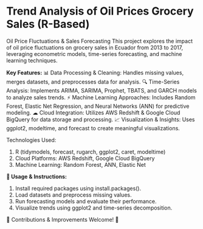 # Trend Analysis of Oil Prices Grocery Sales (R-Based)

Oil Price Fluctuations & Sales Forecasting
This project explores the impact of oil price fluctuations on grocery sales in Ecuador from 2013 to 2017, leveraging econometric models, time-series forecasting, and machine learning techniques.

**Key Features:**
 📊 Data Processing & Cleaning: Handles missing values, merges datasets, and preprocesses data for analysis.
 🔍 Time-Series Analysis: Implements ARIMA, SARIMA, Prophet, TBATS, and GARCH models to analyze sales trends.
 ⚡ Machine Learning Approaches: Includes Random Forest, Elastic Net Regression, and Neural Networks (ANN) for predictive modeling.
 ☁ Cloud Integration: Utilizes AWS Redshift & Google Cloud BigQuery for data storage and processing.
 📈 Visualization & Insights: Uses ggplot2, modeltime, and forecast to create meaningful visualizations.

Technologies Used:
1. R (tidymodels, forecast, rugarch, ggplot2, caret, modeltime)
2. Cloud Platforms: AWS Redshift, Google Cloud BigQuery
3. Machine Learning: Random Forest, ANN, Elastic Net

**🔗 Usage & Instructions:**

1. Install required packages using install.packages().
2. Load datasets and preprocess missing values.
3. Run forecasting models and evaluate their performance.
4. Visualize trends using ggplot2 and time-series decomposition.

📌 Contributions & Improvements Welcome! 🚀

